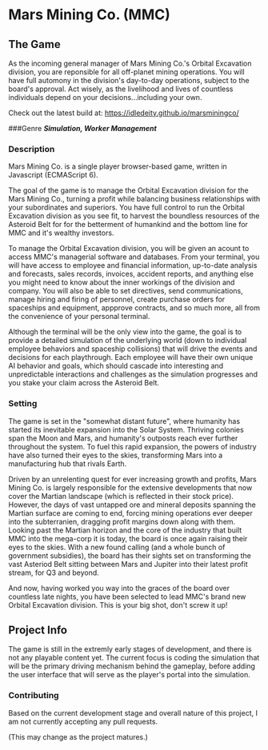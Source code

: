 # Mars Mining Co. (MMC)

## The Game
As the incoming general manager of Mars Mining Co.'s Orbital Excavation division, you are reponsible for all off-planet mining operations. You will have full automony in the division's day-to-day operations, subject to the board's approval. Act wisely, as the livelihood and lives of countless individuals depend on your decisions...including your own.

Check out the latest build at: https://idledeity.github.io/marsminingco/

###Genre
***Simulation, Worker Management***

### Description
Mars Mining Co. is a single player browser-based game, written in Javascript (ECMAScript 6).

The goal of the game is to manage the Orbital Excavation division for the Mars Mining Co., turning a profit while balancing business relationships with your subordinates and superiors. You have full control to run the Orbital Excavation division as you see fit, to harvest the boundless resources of the Asteroid Belt for for the betterment of humankind and the bottom line for MMC and it's wealthy investors.

To manage the Orbital Excavation division, you will be given an acount to access MMC's managerial software and databases. From your terminal, you will have access to employee and financial information, up-to-date analysis and forecasts, sales records, invoices, accident reports, and anything else you might need to know about the inner workings of the division and company. You will also be able to set directives, send communications, manage hiring and firing of personnel, create purchase orders for spaceships and equipment, appprove contracts, and so much more, all from the convenience of your personal terminal.

Although the terminal will be the only view into the game, the goal is to provide a detailed simulation of the underlying world (down to individual employee behaviors and spaceship collisions) that will drive the events and decisions for each playthrough. Each employee will have their own unique AI behavior and goals, which should cascade into interesting and unpredictable interactions and challenges as the simulation progresses and you stake your claim across the Asteroid Belt.

### Setting
The game is set in the "somewhat distant future", where humanity has started its inevitable expansion into the Solar System. Thriving colonies span the Moon and Mars, and humanity's outposts reach ever further throughout the system. To fuel this rapid expansion, the powers of industry have also turned their eyes to the skies, transforming Mars into a manufacturing hub that rivals Earth.

Driven by an unrelenting quest for ever increasing growth and profits, Mars Mining Co. is largely responsible for the extensive developments that now cover the Martian landscape (which is reflected in their stock price). However, the days of vast untapped ore and mineral deposits spanning the Martian surface are coming to end, forcing mining operations ever deeper into the subterranien, dragging profit margins down along with them. Looking past the Martian horizon and the core of the industry that built MMC into the mega-corp it is today, the board is once again raising their eyes to the skies. With a new found calling (and a whole bunch of government subsidies), the board has their sights set on transforming the vast Asteriod Belt sitting between Mars and Jupiter into their latest profit stream, for Q3 and beyond.

And now, having worked you way into the graces of the board over countless late nights, you have been selected to lead MMC's brand new Orbital Excavation division. This is your big shot, don't screw it up!

## Project Info
The game is still in the extremly early stages of development, and there is not any playable content yet. The current focus is coding the simulation that will be the primary driving mechanism behind the gameplay, before adding the user interface that will serve as the player's portal into the simulation.

### Contributing
Based on the current development stage and overall nature of this project, I am not currently accepting any pull requests.

(This may change as the project matures.)
